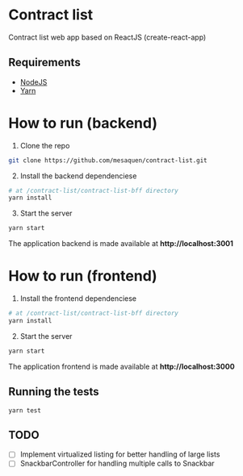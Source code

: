 # Contract list

Contract list web app based on ReactJS (create-react-app)

## Requirements

- [NodeJS](https://nodejs.org/en/download/)
- [Yarn](https://classic.yarnpkg.com/en/)

# How to run (backend)

1. Clone the repo

```sh
git clone https://github.com/mesaquen/contract-list.git
```

2. Install the backend dependenciese

```sh
# at /contract-list/contract-list-bff directory
yarn install
```

3. Start the server

```sh
yarn start
```

The application backend is made available at **http://localhost:3001**

# How to run (frontend)

1. Install the frontend dependenciese

```sh
# at /contract-list/contract-list-bff directory
yarn install
```

2. Start the server

```sh
yarn start
```

The application frontend is made available at **http://localhost:3000**

## Running the tests

```
yarn test
```

## TODO

- [ ] Implement virtualized listing for better handling of large lists
- [ ] SnackbarController for handling multiple calls to Snackbar

